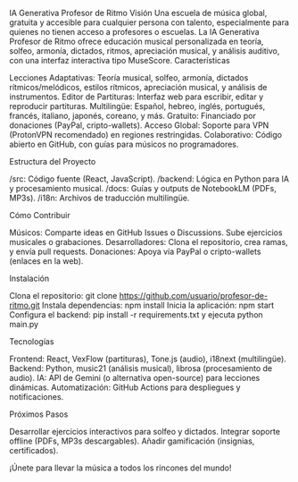 IA Generativa Profesor de Ritmo
Visión
Una escuela de música global, gratuita y accesible para cualquier persona con talento, especialmente para quienes no tienen acceso a profesores o escuelas. La IA Generativa Profesor de Ritmo ofrece educación musical personalizada en teoría, solfeo, armonía, dictados, ritmos, apreciación musical, y análisis auditivo, con una interfaz interactiva tipo MuseScore.
Características

Lecciones Adaptativas: Teoría musical, solfeo, armonía, dictados rítmicos/melódicos, estilos rítmicos, apreciación musical, y análisis de instrumentos.
Editor de Partituras: Interfaz web para escribir, editar y reproducir partituras.
Multilingüe: Español, hebreo, inglés, portugués, francés, italiano, japonés, coreano, y más.
Gratuito: Financiado por donaciones (PayPal, cripto-wallets).
Acceso Global: Soporte para VPN (ProtonVPN recomendado) en regiones restringidas.
Colaborativo: Código abierto en GitHub, con guías para músicos no programadores.

Estructura del Proyecto

/src: Código fuente (React, JavaScript).
/backend: Lógica en Python para IA y procesamiento musical.
/docs: Guías y outputs de NotebookLM (PDFs, MP3s).
/i18n: Archivos de traducción multilingüe.

Cómo Contribuir

Músicos: Comparte ideas en GitHub Issues o Discussions. Sube ejercicios musicales o grabaciones.
Desarrolladores: Clona el repositorio, crea ramas, y envía pull requests.
Donaciones: Apoya vía PayPal o cripto-wallets (enlaces en la web).

Instalación

Clona el repositorio: git clone https://github.com/usuario/profesor-de-ritmo.git
Instala dependencias: npm install
Inicia la aplicación: npm start
Configura el backend: pip install -r requirements.txt y ejecuta python main.py

Tecnologías

Frontend: React, VexFlow (partituras), Tone.js (audio), i18next (multilingüe).
Backend: Python, music21 (análisis musical), librosa (procesamiento de audio).
IA: API de Gemini (o alternativa open-source) para lecciones dinámicas.
Automatización: GitHub Actions para despliegues y notificaciones.

Próximos Pasos

Desarrollar ejercicios interactivos para solfeo y dictados.
Integrar soporte offline (PDFs, MP3s descargables).
Añadir gamificación (insignias, certificados).

¡Únete para llevar la música a todos los rincones del mundo!


